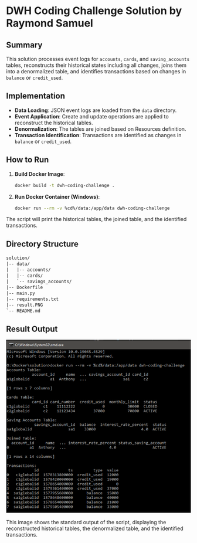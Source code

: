 # DWH Coding Challenge Solution by Raymond Samuel

## Summary

This solution processes event logs for `accounts`, `cards`, and `saving_accounts` tables, reconstructs their historical states including all changes, joins them into a denormalized table, and identifies transactions based on changes in `balance` or `credit_used`.

## Implementation

- **Data Loading**: JSON event logs are loaded from the `data` directory.
- **Event Application**: Create and update operations are applied to reconstruct the historical tables.
- **Denormalization**: The tables are joined based on Resources definition.
- **Transaction Identification**: Transactions are identified as changes in `balance` or `credit_used`.

## How to Run

1. **Build Docker Image**:

    ```sh
    docker build -t dwh-coding-challenge .
    ```

2. **Run Docker Container (Windows)**:

    ```sh
    docker run --rm -v %cd%/data:/app/data dwh-coding-challenge
    ```

The script will print the historical tables, the joined table, and the identified transactions.

## Directory Structure

```plaintext
solution/
|-- data/
|   |-- accounts/
|   |-- cards/
|   `-- savings_accounts/
|-- Dockerfile
|-- main.py
|-- requirements.txt
|-- result.PNG
`-- README.md
```

## Result Output

![Example Output](result.png)

This image shows the standard output of the script, displaying the reconstructed historical tables, the denormalized table, and the identified transactions.
